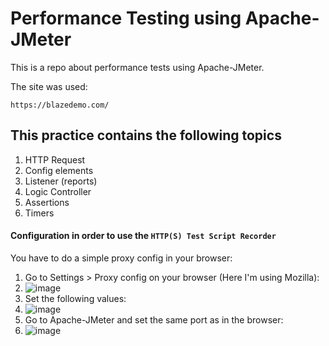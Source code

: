 # Performance Testing using Apache-JMeter

This is a repo about performance tests using Apache-JMeter.

The site was used:
```
https://blazedemo.com/
```
## This practice contains the following topics
1. HTTP Request
2. Config elements
3. Listener (reports)
4. Logic Controller
5. Assertions
6. Timers

#### Configuration in order to use the `HTTP(S) Test Script Recorder`
You have to do a simple proxy config in your browser:

1. Go to Settings > Proxy config on your browser (Here I'm using Mozilla):
2. ![image](https://github.com/rafaelarthurov/JMeter-PerformanceTest/assets/102332961/f688cae0-ebcc-476e-bb49-d939ff19173d)
3. Set the following values:
4. ![image](https://github.com/rafaelarthurov/JMeter-PerformanceTest/assets/102332961/89e55c77-02a1-48e2-a935-799ac20f2c02)
5. Go to Apache-JMeter and set the same port as in the browser:
6. ![image](https://github.com/rafaelarthurov/JMeter-PerformanceTest/assets/102332961/bd397e66-1a8f-4d35-aa24-14c2684a21c6)
